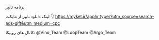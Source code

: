 برنامه تایپر 

لینک دانلود تایپر از مایکت 👇
https://myket.ir/app/ir.typer?utm_source=search-ads-gift&utm_medium=cpc

کانال های روبیکا: 
@Vino_Team
@LoopTeam
@Argo_Team
